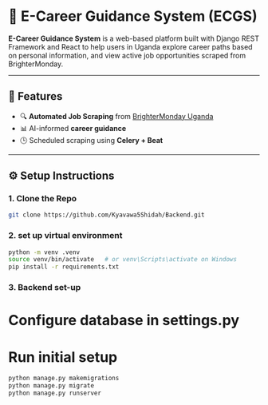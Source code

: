 # 🧠 E-Career Guidance System (ECGS)

**E-Career Guidance System** is a web-based platform built with Django REST Framework and React to help users in Uganda explore career paths based on personal information, and view active job opportunities scraped from BrighterMonday.

---

## 🚀 Features

- 🔍 **Automated Job Scraping** from [BrighterMonday Uganda](https://www.brightermonday.co.ug/jobs)
- 📊 AI-informed **career guidance**
- 🕒 Scheduled scraping using **Celery + Beat**

---

## ⚙️ Setup Instructions

### 1. Clone the Repo
```bash
git clone https://github.com/Kyavawa5Shidah/Backend.git
```

### 2. set up virtual environment
```bash
python -m venv .venv
source venv/bin/activate   # or venv\Scripts\activate on Windows
pip install -r requirements.txt
```

### 3. Backend set-up
# Configure database in settings.py
# Run initial setup
```bash
python manage.py makemigrations
python manage.py migrate
python manage.py runserver
```






